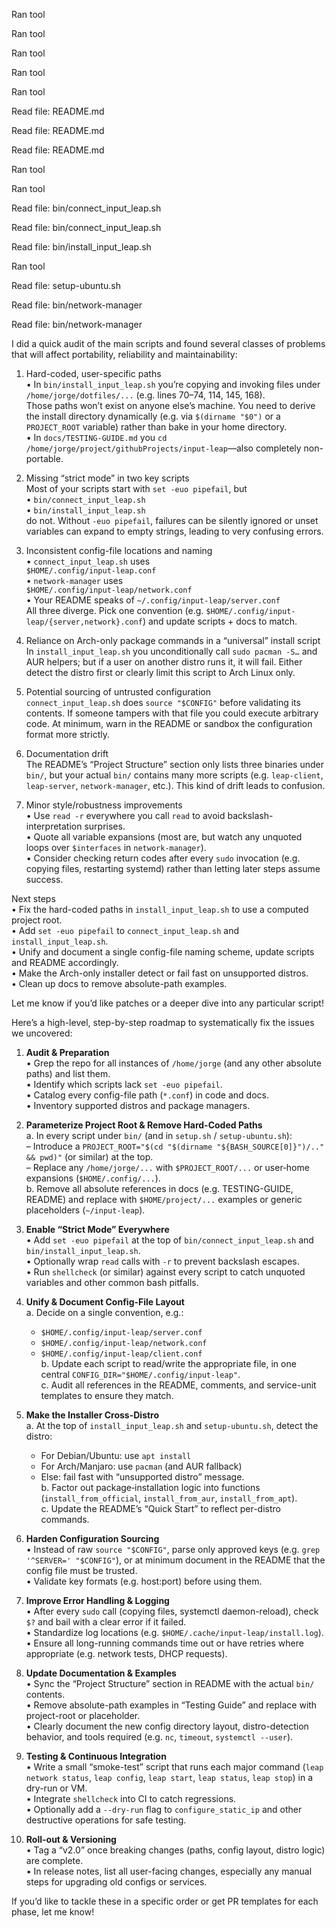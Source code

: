 

Ran tool


Ran tool


Ran tool


Ran tool


Ran tool


Read file: README.md


Read file: README.md


Read file: README.md


Ran tool


Ran tool


Read file: bin/connect_input_leap.sh


Read file: bin/connect_input_leap.sh


Read file: bin/install_input_leap.sh


Ran tool


Read file: setup-ubuntu.sh


Read file: bin/network-manager


Read file: bin/network-manager

I did a quick audit of the main scripts and found several classes of problems that will affect portability, reliability and maintainability:

1. Hard-coded, user-specific paths  
   • In `bin/install_input_leap.sh` you’re copying and invoking files under  
     `/home/jorge/dotfiles/...` (e.g. lines 70–74, 114, 145, 168).  
     Those paths won’t exist on anyone else’s machine. You need to derive the install directory dynamically (e.g. via `$(dirname "$0")` or a `PROJECT_ROOT` variable) rather than bake in your home directory.  
   • In `docs/TESTING-GUIDE.md` you `cd /home/jorge/project/githubProjects/input-leap`—also completely non-portable.

2. Missing “strict mode” in two key scripts  
   Most of your scripts start with `set -euo pipefail`, but  
   • `bin/connect_input_leap.sh`  
   • `bin/install_input_leap.sh`  
   do not. Without `-euo pipefail`, failures can be silently ignored or unset variables can expand to empty strings, leading to very confusing errors.

3. Inconsistent config-file locations and naming  
   • `connect_input_leap.sh` uses  
     `$HOME/.config/input-leap.conf`  
   • `network-manager` uses  
     `$HOME/.config/input-leap/network.conf`  
   • Your README speaks of `~/.config/input-leap/server.conf`  
   All three diverge. Pick one convention (e.g. `$HOME/.config/input-leap/{server,network}.conf`) and update scripts + docs to match.

4. Reliance on Arch-only package commands in a “universal” install script  
   In `install_input_leap.sh` you unconditionally call `sudo pacman -S…` and AUR helpers; but if a user on another distro runs it, it will fail. Either detect the distro first or clearly limit this script to Arch Linux only.

5. Potential sourcing of untrusted configuration  
   `connect_input_leap.sh` does `source "$CONFIG"` before validating its contents. If someone tampers with that file you could execute arbitrary code. At minimum, warn in the README or sandbox the configuration format more strictly.

6. Documentation drift  
   The README’s “Project Structure” section only lists three binaries under `bin/`, but your actual `bin/` contains many more scripts (e.g. `leap-client`, `leap-server`, `network-manager`, etc.). This kind of drift leads to confusion.

7. Minor style/robustness improvements  
   • Use `read -r` everywhere you call `read` to avoid backslash-interpretation surprises.  
   • Quote all variable expansions (most are, but watch any unquoted loops over `$interfaces` in `network-manager`).  
   • Consider checking return codes after every `sudo` invocation (e.g. copying files, restarting systemd) rather than letting later steps assume success.

Next steps  
• Fix the hard-coded paths in `install_input_leap.sh` to use a computed project root.  
• Add `set -euo pipefail` to `connect_input_leap.sh` and `install_input_leap.sh`.  
• Unify and document a single config-file naming scheme, update scripts and README accordingly.  
• Make the Arch-only installer detect or fail fast on unsupported distros.  
• Clean up docs to remove absolute-path examples.  

Let me know if you’d like patches or a deeper dive into any particular script!

Here’s a high-level, step-by-step roadmap to systematically fix the issues we uncovered:

1. **Audit & Preparation**  
   • Grep the repo for all instances of `/home/jorge` (and any other absolute paths) and list them.  
   • Identify which scripts lack `set -euo pipefail`.  
   • Catalog every config-file path (`*.conf`) in code and docs.  
   • Inventory supported distros and package managers.

2. **Parameterize Project Root & Remove Hard-Coded Paths**  
   a. In every script under `bin/` (and in `setup.sh` / `setup-ubuntu.sh`):  
      – Introduce a `PROJECT_ROOT="$(cd "$(dirname "${BASH_SOURCE[0]}")/.." && pwd)"` (or similar) at the top.  
      – Replace any `/home/jorge/...` with `$PROJECT_ROOT/...` or user‐home expansions (`$HOME/.config/...`).  
   b. Remove all absolute references in docs (e.g. TESTING-GUIDE, README) and replace with `$HOME/project/...` examples or generic placeholders (`~/input-leap`).

3. **Enable “Strict Mode” Everywhere**  
   • Add `set -euo pipefail` at the top of `bin/connect_input_leap.sh` and `bin/install_input_leap.sh`.  
   • Optionally wrap `read` calls with `-r` to prevent backslash escapes.  
   • Run `shellcheck` (or similar) against every script to catch unquoted variables and other common bash pitfalls.

4. **Unify & Document Config-File Layout**  
   a. Decide on a single convention, e.g.:  
      - `$HOME/.config/input-leap/server.conf`  
      - `$HOME/.config/input-leap/network.conf`  
      - `$HOME/.config/input-leap/client.conf`  
   b. Update each script to read/write the appropriate file, in one central `CONFIG_DIR="$HOME/.config/input-leap"`.  
   c. Audit all references in the README, comments, and service-unit templates to ensure they match.

5. **Make the Installer Cross-Distro**  
   a. At the top of `install_input_leap.sh` and `setup-ubuntu.sh`, detect the distro:  
      - For Debian/Ubuntu: use `apt install`  
      - For Arch/Manjaro: use `pacman` (and AUR fallback)  
      - Else: fail fast with “unsupported distro” message.  
   b. Factor out package‐installation logic into functions (`install_from_official`, `install_from_aur`, `install_from_apt`).  
   c. Update the README’s “Quick Start” to reflect per-distro commands.

6. **Harden Configuration Sourcing**  
   • Instead of raw `source "$CONFIG"`, parse only approved keys (e.g. `grep '^SERVER=' "$CONFIG"`), or at minimum document in the README that the config file must be trusted.  
   • Validate key formats (e.g. host:port) before using them.

7. **Improve Error Handling & Logging**  
   • After every `sudo` call (copying files, systemctl daemon-reload), check `$?` and bail with a clear error if it failed.  
   • Standardize log locations (e.g. `$HOME/.cache/input-leap/install.log`).  
   • Ensure all long-running commands time out or have retries where appropriate (e.g. network tests, DHCP requests).

8. **Update Documentation & Examples**  
   • Sync the “Project Structure” section in README with the actual `bin/` contents.  
   • Remove absolute-path examples in “Testing Guide” and replace with project-root or placeholder.  
   • Clearly document the new config directory layout, distro-detection behavior, and tools required (e.g. `nc`, `timeout`, `systemctl --user`).

9. **Testing & Continuous Integration**  
   • Write a small “smoke-test” script that runs each major command (`leap network status`, `leap config`, `leap start`, `leap status`, `leap stop`) in a dry-run or VM.  
   • Integrate `shellcheck` into CI to catch regressions.  
   • Optionally add a `--dry-run` flag to `configure_static_ip` and other destructive operations for safe testing.

10. **Roll-out & Versioning**  
    • Tag a “v2.0” once breaking changes (paths, config layout, distro logic) are complete.  
    • In release notes, list all user-facing changes, especially any manual steps for upgrading old configs or services.

If you’d like to tackle these in a specific order or get PR templates for each phase, let me know!
